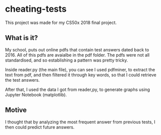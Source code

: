 # cheating-tests
This project was made for my CS50x 2018 final project.

## What is it?
My school, puts out online pdfs that contain test answers dated back to 2016. All of this pdfs are avaialbe in the pdf folder. The pdfs were not all standardised, and so establishing a pattern was pretty tricky.

Inside reader.py (the main file), you can see I used pdfminer, to extract the text from pdf, and then filtered it through key words, so that I could retrieve the test answers.

After that, I used the data I got from reader,py, to generate graphs using Jupyter Notebook (matplotlib).

## Motive

I thought that by analyzing the most frequent answer from previous tests, I then could predict future answers. 
